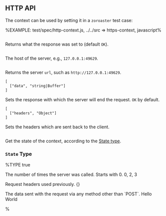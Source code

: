 
## HTTP API

The context can be used by setting it in a `zoroaster` test case:

%EXAMPLE: test/spec/http-context.js, ../../src => https-context, javascript%

```### response => string|buffer
```

Returns what the response was set to (default `OK`).


```### host => string
```

The host of the server, e.g., `127.0.0.1:49629`.

```### url => string
```

Returns the server `url`, such as `http://127.0.0.1:49629`.

```### setResponse
[
  ["data", "string|Buffer"]
]
```

Sets the response with which the server will end the request. `OK` by default.

```### setHeaders
[
  ["headers", "Object"]
]
```

Sets the headers which are sent back to the client.

```### state => State
```

Get the state of the context, according to the [State type](#state-type).

### `State` Type

%TYPE true
<!-- <p name="postPromise" type="Promise">
  <d>asd</d>
  <e>asdf</e>
</p> -->
<p name="called" type="number">
  <d>The number of times the server was called. Starts with 0.</d>
  <e>0, 2, 3</e>
</p>
<p name="headers" type="object">
  <d>Request headers used previously.</d>
  <e>{}</e>
</p>
<p name="postData" type="string">
  <d>The data sent with the request via any method other than `POST`.</d>
  <e>Hello World</e>
</p>
%
